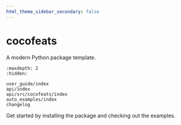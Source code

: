 ```yaml
---
html_theme_sidebar_secondary: false
---
```


# cocofeats

A modern Python package template.

```{toctree}
:maxdepth: 2
:hidden:

user_guide/index
api/index
api/src/cocofeats/index
auto_examples/index
changelog
```

Get started by installing the package and checking out the examples.
